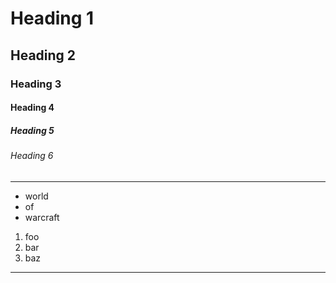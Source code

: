 # Heading 1

## Heading 2

### Heading 3

#### Heading 4

##### Heading 5

###### Heading 6

---

- world
- of
- warcraft

1. foo
2. bar
3. baz

---
